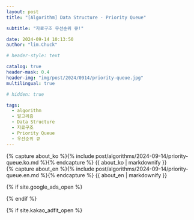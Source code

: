 ```yaml
---
layout: post
title: "[Algorithm] Data Structure - Priority Queue"

subtitle: "자료구조 우선순위 큐!"

date: 2024-09-14 10:13:50
author: "lim.Chuck"

# header-style: text

catalog: true
header-mask: 0.4
header-img: "img/post/2024/0914/priority-queue.jpg"
multilingual: true

# hidden: true

tags:
  - algorithm
  - 알고리즘
  - Data Structure
  - 자료구조
  - Priority Queue
  - 우선순위 큐
---
```


<div class="ko post-container">
    {% capture about_ko %}{% include post/algorithms/2024-09-14/priority-queue.ko.md %}{% endcapture %}
    {{ about_ko | markdownify }}
</div>
<div class="en post-container">
    {% capture about_en %}{% include post/algorithms/2024-09-14/priority-queue.en.md %}{% endcapture %}
    {{ about_en | markdownify }}
</div>

{% if site.google_ads_open %}
<ins class="adsbygoogle" style="display:block" data-ad-client="{{site.googl_ca_pub}}" data-ad-slot="4449058731"
  data-ad-format="auto" data-full-width-responsive="true"></ins>

<ins class="adsbygoogle" style="display:block" data-ad-format="autorelaxed" data-ad-client="{{site.googl_ca_pub}}"
  data-ad-slot="8771447121"></ins>
{% endif %}

{% if site.kakao_adfit_open %}
<ins class="kakao_ad_area" style="display:none;" data-ad-unit="DAN-PCSCzPH4DUFDJxkc" data-ad-width="728"
  data-ad-height="90" />
{% endif %}
